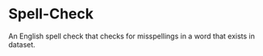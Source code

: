 # Spell-Check
An English spell check that checks for misspellings in a word that exists in dataset.
